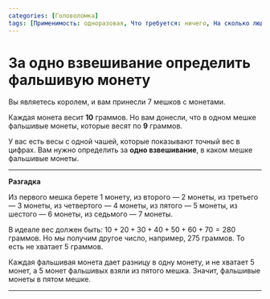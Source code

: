 ```yaml
---
categories: [Головоломка]
tags: [Применимость: одноразовая, Что требуется: ничего, На сколько людей рассчитано: от 1, Подвижность: нет]
---
```


# За одно взвешивание определить фальшивую монету

Вы являетесь королем, и вам принесли 7 мешков с монетами.

Каждая монета весит **10** граммов. Но вам донесли, что в одном мешке фальшивые монеты, которые весят по **9** граммов.

У вас есть весы с одной чашей, которые показывают точный вес в цифрах. Вам нужно определить за **одно взвешивание**, в каком мешке фальшивые монеты.

---

**Разгадка** <!-- !details -->

Из первого мешка берете 1 монету, из второго — 2 монеты, из третьего — 3 монеты, из четвертого — 4 монеты, из пятого — 5 монеты, из шестого — 6 монеты, из седьмого — 7 монеты.

В идеале вес должен быть: $10+20+30+40+50+60+70=280$ граммов. Но мы получим другое число, например, 275 граммов. То есть не хватает 5 граммов.

Каждая фальшивая монета дает разницу в одну монету, и не хватает 5 монет, а 5 монет фальшивых взяли из пятого мешка. Значит, фальшивые монеты в пятом мешке.

---
